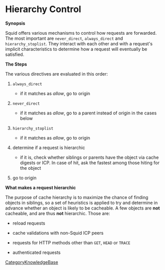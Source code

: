 # Hierarchy Control

**Synopsis**

Squid offers various mechanisms to control how requests are forwarded.
The most important are `never_direct`, `always_direct` and
`hierarchy_stoplist`. They interact with each other and with a request's
implicit characteristics to determine how a request will eventually be
satisfied.

**The Steps**

The various directives are evaluated in this order:

1.  `always_direct`
    
      - if it matches as *allow*, go to origin

2.  `never_direct`
    
      - if it matches as *allow*, go to a parent instead of origin in
        the cases below

3.  `hierarchy_stoplist`
    
      - if it matches as *allow*, go to origin

4.  determine if a request is hierarchic
    
      - if it is, check whether siblings or parents have the object via
        cache digests or ICP. In case of hit, ask the fastest among
        those hiting for the object

5.  go to origin

**What makes a request hierarchic**

The purpose of cache hierarchy is to maximize the chance of finding
objects in siblings, so a set of heuristics is applied to try and
determine in advance whether an object is likely to be cacheable. A few
objects are **not** cacheable, and are thus **not** hierarchic. Those
are:

  - reload requests

  - cache validations with non-Squid ICP peers

  - requests for HTTP methods other than `GET`, `HEAD` or `TRACE`

  - authenticated requests

[CategoryKnowledgeBase](/CategoryKnowledgeBase#)

